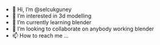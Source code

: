 - 👋 Hi, I’m @selcukguney
- 👀 I’m interested in 3d modelling
- 🌱 I’m currently learning blender
- 💞️ I’m looking to collaborate on anybody working blender
- 📫 How to reach me ...

<!---
selcukguney/selcukguney is a ✨ special ✨ repository because its `README.md` (this file) appears on your GitHub profile.
You can click the Preview link to take a look at your changes.
--->
